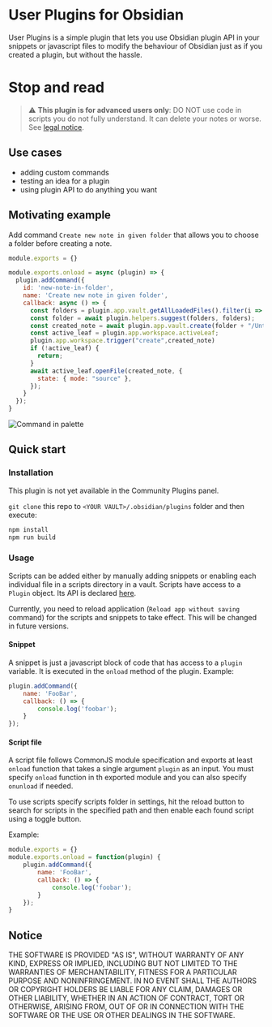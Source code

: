 # User Plugins for Obsidian

User Plugins is a simple plugin that lets you use Obsidian plugin API in your snippets or javascript files to modify
the behaviour of Obsidian just as if you created a plugin, but without the hassle.

# Stop and read

> :warning: **This plugin is for advanced users only**: DO NOT use code in scripts you do not fully
> understand. It can delete your notes or worse. See [legal notice](#Notice).

## Use cases

- adding custom commands
- testing an idea for a plugin
- using plugin API to do anything you want

## Motivating example

Add command `Create new note in given folder` that allows you to choose
a folder before creating a note.

```javascript
module.exports = {}

module.exports.onload = async (plugin) => {
  plugin.addCommand({
    id: 'new-note-in-folder',
    name: 'Create new note in given folder',
    callback: async () => {
      const folders = plugin.app.vault.getAllLoadedFiles().filter(i => i.children).map(folder => folder.path);
      const folder = await plugin.helpers.suggest(folders, folders);
      const created_note = await plugin.app.vault.create(folder + "/Untitled.md", "")
      const active_leaf = plugin.app.workspace.activeLeaf;
      plugin.app.workspace.trigger("create",created_note)
      if (!active_leaf) {
        return;
      }
      await active_leaf.openFile(created_note, {
        state: { mode: "source" },
      });
    }
  });
}
```
![Command in palette](https://user-images.githubusercontent.com/8244123/167032593-0dbe59b1-2c2a-4700-83f4-01609cf0d30a.png)

## Quick start

### Installation

This plugin is not yet available in the Community Plugins panel.

`git clone` this repo to `<YOUR VAULT>/.obsidian/plugins` folder and then execute:

```bash
npm install
npm run build
```

### Usage

Scripts can be added either by manually adding snippets or enabling each individual file in
a scripts directory in a vault. Scripts have access to a `Plugin` object. Its API is declared [here](https://github.com/obsidianmd/obsidian-api/blob/master/obsidian.d.ts).

Currently, you need to reload application (`Reload app without saving` command) for the scripts and snippets to take effect. This will be changed in future versions.

#### Snippet

A snippet is just a javascript block of code that has access to a `plugin` variable.
It is executed in the `onload` method of the plugin.
Example:

```javascript
plugin.addCommand({
    name: 'FooBar',
    callback: () => {
        console.log('foobar');
    }
});
```

#### Script file

A script file follows CommonJS module specification and exports at least `onload` function that
takes a single argument `plugin` as an input. You must specify `onload` function in th exported
module and you can also specify `onunload` if needed.

To use scripts specify scripts folder in settings, hit the reload button to search for scripts in the specified path
and then enable each found script using a toggle button.

Example:
```javascript
module.exports = {}
module.exports.onload = function(plugin) {
    plugin.addCommand({
        name: 'FooBar',
        callback: () => {
            console.log('foobar');
        }
    });
}
```

## Notice

THE SOFTWARE IS PROVIDED "AS IS", WITHOUT WARRANTY OF ANY KIND, EXPRESS OR IMPLIED, INCLUDING BUT NOT LIMITED TO THE WARRANTIES OF MERCHANTABILITY, FITNESS FOR A PARTICULAR PURPOSE AND NONINFRINGEMENT. IN NO EVENT SHALL THE AUTHORS OR COPYRIGHT HOLDERS BE LIABLE FOR ANY CLAIM, DAMAGES OR OTHER LIABILITY, WHETHER IN AN ACTION OF CONTRACT, TORT OR OTHERWISE, ARISING FROM, OUT OF OR IN CONNECTION WITH THE SOFTWARE OR THE USE OR OTHER DEALINGS IN THE SOFTWARE.
